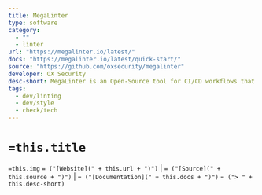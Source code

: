 ```yaml
---
title: MegaLinter
type: software
category:
  - ""
  - linter
url: "https://megalinter.io/latest/"
docs: "https://megalinter.io/latest/quick-start/"
source: "https://github.com/oxsecurity/megalinter"
developer: OX Security
desc-short: MegaLinter is an Open-Source tool for CI/CD workflows that analyzes the consistency of your code, IAC, configuration, and scripts in your repository sources, to ensure all your projects sources are clean and formatted whatever IDE/toolbox is used by their developers, powered by OX Security.
tags:
  - dev/linting
  - dev/style
  - check/tech
---
```

# `=this.title`

`=this.img` `= ("[Website](" + this.url + ")")` |  `= ("[Source](" + this.source + ")")` | `= ("[Documentation](" + this.docs + ")")`
`= ("> " + this.desc-short)`
